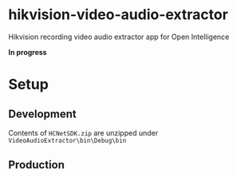 # hikvision-video-audio-extractor

Hikvision recording video audio extractor app for Open Intelligence

<b>In progress</b>




Setup
======

Development
------

Contents of `HCNetSDK.zip` are unzipped under `VideoAudioExtractor\bin\Debug\bin`


Production
------ 
